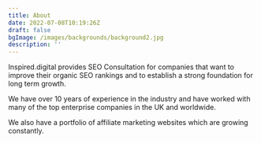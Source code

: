 ```yaml
---
title: About
date: 2022-07-08T10:19:26Z
draft: false
bgImage: /images/backgrounds/background2.jpg
description: ''
---
```

Inspired.digital provides SEO Consultation for companies that want to improve their organic SEO rankings and to establish a strong foundation for long term growth.

We have over 10 years of experience in the industry and have worked with many of the top enterprise companies in the UK and worldwide.

We also have a portfolio of affiliate marketing websites which are growing constantly.